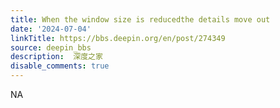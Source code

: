 ```yaml
---
title: When the window size is reducedthe details move out
date: '2024-07-04'
linkTitle: https://bbs.deepin.org/en/post/274349
source: deepin_bbs
description:  深度之家 
disable_comments: true
---
```

NA
